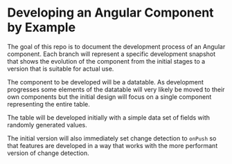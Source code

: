 # Developing an Angular Component by Example

The goal of this repo is to document the development process of an Angular component.  Each branch will represent a specific development snapshot that shows the evolution of the component from the initial stages to a version that is suitable for actual use.

The component to be developed will be a datatable.  As development progresses some elements of the datatable will very likely be moved to their own components but the initial design will focus on a single component representing the entire table.

The table will be developed initially with a simple data set of fields with randomly generated values.

The initial version will also immediately set change detection to `onPush` so that features are developed in a way that works with the more performant version of change detection.
